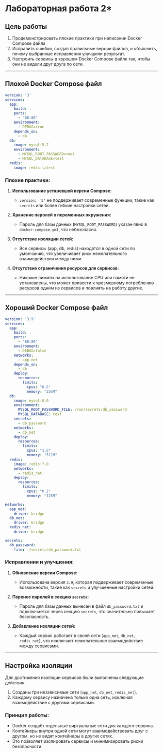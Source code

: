 # Лабораторная работа 2*

## Цель работы
1. Продемонстрировать плохие практики при написании Docker Compose файла
2. Исправить ошибки, создав правильные версии файлов, и объяснить, почему выбранные исправления улучшили результат.
3. Настроить сервисы в хорошем Docker Compose файле так, чтобы они не видели друг друга по сети.

---

## Плохой Docker Compose файл

```yaml
version: '3'
services:
  app:
    build: .
    ports:
      - "80:80"
    environment:
      - DEBUG=true
    depends_on:
      - db
  db:
    image: mysql:5.7
    environment:
      - MYSQL_ROOT_PASSWORD=root
      - MYSQL_DATABASE=test
  redis:
    image: redis:latest
```

### Плохие практики:
1. **Использование устаревшей версии Compose:**
   - `version: '3'` не поддерживает современные функции, такие как `secrets` или более гибкие настройки сетей.

2. **Хранение паролей в переменных окружения:**
   - Пароль для базы данных (`MYSQL_ROOT_PASSWORD`) указан явно в `docker-compose.yml`, что небезопасно.

3. **Отсутствие изоляции сетей:**
   - Все сервисы (app, db, redis) находятся в одной сети по умолчанию, что увеличивает риск нежелательного взаимодействия между ними.

4. **Отсутствие ограничения ресурсов для сервисов:**
   - Никакие лимиты на использование CPU или памяти не установлены, что может привести к чрезмерному потреблению ресурсов одним из сервисов и повлиять на работу других.

---

## Хороший Docker Compose файл

```yaml
version: '3.9'
services:
  app:
    build: .
    ports:
      - "80:80"
    environment:
      - DEBUG=false
    networks:
      - app_net
    depends_on:
      - db
    deploy:
      resources:
        limits:
          cpus: "0.5"
          memory: "256M"
  db:
    image: mysql:8.0
    environment:
      MYSQL_ROOT_PASSWORD_FILE: /run/secrets/db_password
      MYSQL_DATABASE: test
    secrets:
      - db_password
    networks:
      - db_net
    deploy:
      resources:
        limits:
          cpus: "1.0"
          memory: "512M"
  redis:
    image: redis:7.0
    networks:
      - redis_net
    deploy:
      resources:
        limits:
          cpus: "0.2"
          memory: "128M"

networks:
  app_net:
    driver: bridge
  db_net:
    driver: bridge
  redis_net:
    driver: bridge

secrets:
  db_password:
    file: ./secrets/db_password.txt
```

### Исправления и улучшения:
1. **Обновление версии Compose:**
   - Использована версия `3.9`, которая поддерживает современные возможности, такие как `secrets` и улучшенные настройки сетей.

2. **Перенос паролей в секцию `secrets`:**
   - Пароль для базы данных вынесен в файл `db_password.txt` и подключается через секцию `secrets`, что значительно повышает безопасность.

3. **Добавление изоляции сетей:**
   - Каждый сервис работает в своей сети (`app_net`, `db_net`, `redis_net`), что исключает нежелательное взаимодействие между сервисами.

---

## Настройка изоляции

Для достижения изоляции сервисов были выполнены следующие действия:
1. Созданы три независимые сети (`app_net`, `db_net`, `redis_net`).
2. Каждому сервису назначена только одна сеть, исключая взаимодействие с другими сервисами.

### Принцип работы:
- Docker создаёт отдельные виртуальные сети для каждого сервиса.
- Контейнеры внутри одной сети могут взаимодействовать друг с другом, но не видят контейнеры в других сетях.
- Это позволяет изолировать сервисы и минимизировать риски безопасности.

